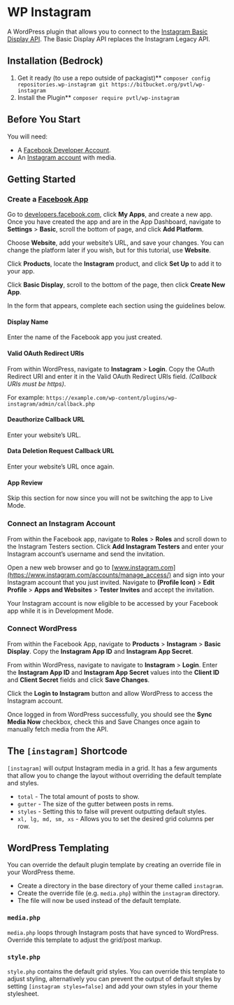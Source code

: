 
# WP Instagram

A WordPress plugin that allows you to connect to the [Instagram Basic Display API](https://developers.facebook.com/docs/instagram-basic-display-api/). The Basic Display API replaces the Instagram Legacy API.

## Installation (Bedrock)

1. Get it ready (to use a repo outside of packagist)**
`composer config repositories.wp-instagram git https://bitbucket.org/pvtl/wp-instagram`
2. Install the Plugin**
`composer require pvtl/wp-instagram`

## Before You Start

You will need:

- A  [Facebook Developer Account](https://developers.facebook.com/apps).
- An  [Instagram account](https://www.instagram.com/)  with media.

## Getting Started

### Create a [Facebook App](https://developers.facebook.com/docs/instagram-basic-display-api/getting-started)

Go to [developers.facebook.com](https://developers.facebook.com/), click **My Apps**, and create a new app. Once you have created the app and are in the App Dashboard, navigate to **Settings** > **Basic**, scroll the bottom of page, and click **Add Platform**.

Choose  **Website**, add your website’s URL, and save your changes. You can change the platform later if you wish, but for this tutorial, use  **Website**.

Click **Products**, locate the **Instagram** product, and click **Set Up** to add it to your app.

Click  **Basic Display**, scroll to the bottom of the page, then click  **Create New App**.

In the form that appears, complete each section using the guidelines below.

#### Display Name

Enter the name of the Facebook app you just created.

#### Valid OAuth Redirect URIs

From within WordPress, navigate to **Instagram** > **Login**. Copy the OAuth Redirect URI and enter it in the Valid OAuth Redirect URIs field. *(Callback URIs must be https)*.

For example:  `https://example.com/wp-content/plugins/wp-instagram/admin/callback.php`

#### Deauthorize Callback URL

Enter your website’s URL.

#### Data Deletion Request Callback URL

Enter your website’s URL once again.

#### App Review

Skip this section for now since you will not be switching the app to Live Mode.

### Connect an Instagram Account

From within the Facebook app, navigate to **Roles** > **Roles** and scroll down to the Instagram Testers section. Click **Add Instagram Testers** and enter your Instagram account’s username and send the invitation.

Open a new web browser and go to  [www.instagram.com](https://www.instagram.com/accounts/manage_access/)  and sign into your Instagram account that you just invited. Navigate to  **(Profile Icon)**  >  **Edit Profile**  >  **Apps and Websites**  >  **Tester Invites**  and accept the invitation.

Your Instagram account is now eligible to be accessed by your Facebook app while it is in Development Mode.

### Connect WordPress

From within the Facebook App, navigate to **Products** > **Instagram** > **Basic Display**. Copy the **Instagram App ID** and **Instagram App Secret**.

From within WordPress, navigate to navigate to **Instagram** > **Login**. Enter the **Instagram App ID** and **Instagram App Secret** values into the **Client ID** and **Client Secret** fields and click **Save Changes**.  

Click the **Login to Instagram** button and allow WordPress to access the Instagram account.

Once logged in from WordPress successfully, you should see the **Sync Media Now** checkbox, check this and Save Changes once again to manually fetch media from the API.

## The `[instagram]` Shortcode

`[instagram]` will output Instagram media in a grid. It has a few arguments that allow you to change the layout without overriding the default template and styles.

- `total` - The total amount of posts to show.
- `gutter` - The size of the gutter between posts in rems.
- `styles` - Setting this to false will prevent outputting default styles.
- `xl, lg, md, sm, xs` - Allows you to set the desired grid columns per row.

## WordPress Templating

You can override the default plugin template by creating an override file in your WordPress theme.

- Create a directory in the base directory of your theme called `instagram`.
- Create the override file (e.g. `media.php`) within the `instagram` directory.
- The file will now be used instead of the default template.

### `media.php`

`media.php` loops through Instagram posts that have synced to WordPress. Override this template to adjust the grid/post markup.

### `style.php`

`style.php` contains the default grid styles. You can override this template to adjust styling, alternatively you can prevent the output of default styles by setting `[instagram styles=false]` and add your own styles in your theme stylesheet.